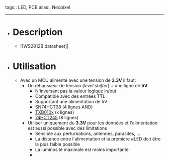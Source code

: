 tags:: LED, PCB
alias:: Neopixel
***

- # Description
	- [[WS2812B datasheet]]
- # Utilisation
	- Avec un MCU alimenté avec une tension de **3.3V** il faut:
		- Un réhausseur de tension (*level shifter*) + une ligne de **5V**
			- N'inversant pas la valeur logique in/out
			- Compatible avec des entrées TTL
			- Supportant une alimentation de 5V
			- [SN74HCT08](https://www.ti.com/product/SN74HCT08) (4 lignes AND)
			- [TXB010x](https://www.ti.com/sitesearch/en-us/docs/universalsearch.tsp?langPref=en-US&searchTerm=TXB010&nr=3#q=TXB010&sort=relevancy&numberOfResults=25) (x lignes)
			- [74HCT245](https://www.nexperia.com/products/analog-logic-ics/logic/buffers-inverters-transceivers/transceivers/series/74HC245-74HCT245.html) (8 lignes)
		- Utiliser uniquement du **3.3V** pour les données et l'alimentation est aussi possible avec des limitations
			- Sensible aux perturbations, antennes, parasites, ...
			- La distance entre l'alimentation et la première #LED doit être la plus faible possible
			- La luminosité maximale est moins importante
			-